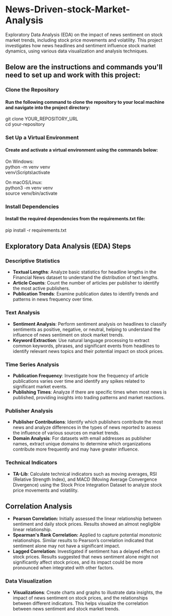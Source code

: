 # News-Driven-stock-Market-Analysis

Exploratory Data Analysis (EDA) on the impact of news sentiment on stock market trends, including stock price movements and volatility. This project investigates how news headlines and sentiment influence stock market dynamics, using various data visualization and analysis techniques.

## Below are the instructions and commands you'll need to set up and work with this project:

### Clone the Repository

#### Run the following command to clone the repository to your local machine and navigate into the project directory:

git clone YOUR_REPOSITORY_URL<br>
cd your-repository

### Set Up a Virtual Environment

#### Create and activate a virtual environment using the commands below:

On Windows:<br>
python -m venv venv<br>
venv\Scripts\activate

On macOS/Linux:<br>
python3 -m venv venv<br>
source venv/bin/activate

### Install Dependencies
#### Install the required dependencies from the requirements.txt file:
pip install -r requirements.txt

## Exploratory Data Analysis (EDA) Steps

### Descriptive Statistics
- **Textual Lengths**: Analyze basic statistics for headline lengths in the Financial News dataset to understand the distribution of text lengths.
- **Article Counts**: Count the number of articles per publisher to identify the most active publishers.
- **Publication Trends**: Examine publication dates to identify trends and patterns in news frequency over time.

### Text Analysis
- **Sentiment Analysis**: Perform sentiment analysis on headlines to classify sentiments as positive, negative, or neutral, helping to understand the influence of news sentiment on stock market trends.
- **Keyword Extraction**: Use natural language processing to extract common keywords, phrases, and significant events from headlines to identify relevant news topics and their potential impact on stock prices.

### Time Series Analysis
- **Publication Frequency**: Investigate how the frequency of article publications varies over time and identify any spikes related to significant market events.
- **Publishing Times**: Analyze if there are specific times when most news is published, providing insights into trading patterns and market reactions.

### Publisher Analysis
- **Publisher Contributions**: Identify which publishers contribute the most news and analyze differences in the types of news reported to assess the influence of various sources on market trends.
- **Domain Analysis**: For datasets with email addresses as publisher names, extract unique domains to determine which organizations contribute more frequently and may have greater influence.

### Technical Indicators
- **TA-Lib**: Calculate technical indicators such as moving averages, RSI (Relative Strength Index), and MACD (Moving Average Convergence Divergence) using the Stock Price Integration Dataset to analyze stock price movements and volatility.

## Correlation Analysis
- **Pearson Correlation:** Initially assessed the linear relationship between sentiment and daily stock prices. Results showed an almost negligible linear relationship.
- **Spearman's Rank Correlation:** Applied to capture potential monotonic relationships. Similar results to Pearson’s correlation indicated that sentiment alone may not have a significant impact.
- **Lagged Correlation:** Investigated if sentiment has a delayed effect on stock prices. Results suggested that news sentiment alone might not significantly affect stock prices, and its impact could be more pronounced when integrated with other factors.


### Data Visualization
- **Visualizations**: Create charts and graphs to illustrate data insights, the impact of news sentiment on stock prices, and the relationships between different indicators. This helps visualize the correlation between news sentiment and stock market trends.
